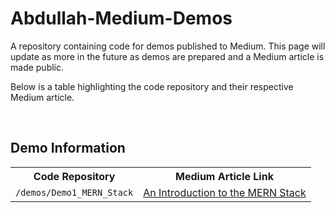 # Abdullah-Medium-Demos
A repository containing code for demos published to Medium. This page will update as more in the future as demos are prepared and a Medium article is made public.

Below is a table highlighting the code repository and their respective Medium article.

<br />

## Demo Information
<table>
    <tr>
        <th>
            Code Repository
        </th>
        <th>
            Medium Article Link
        </th>
    </tr>
    <tr>
    <td>
        <code>/demos/Demo1_MERN_Stack</code>
    </td>
    <td>
    <a href="https://medium.com/@abdullah_95/an-introduction-to-the-mern-stack-75b03649687e">An Introduction to the MERN Stack</a>
    </td>
    </tr>
</table>